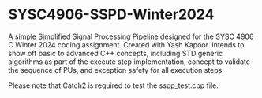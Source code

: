 # SYSC4906-SSPD-Winter2024
A simple Simplified Signal Processing Pipeline designed for the SYSC 4906 C Winter 2024 coding assignment. Created with Yash Kapoor. Intends to show off basic to advanced C++ concepts, including STD generic algorithms as part of the execute step implementation, concept to validate the sequence of PUs, and exception safety for all execution steps.  

Please note that Catch2 is required to test the sspp_test.cpp file.
